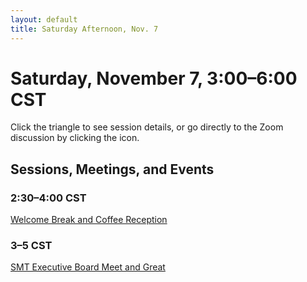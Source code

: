 ```yaml
---
layout: default
title: Saturday Afternoon, Nov. 7
---
```


# Saturday, November 7, 3:00–6:00 CST

Click the triangle to see session details, or go directly to the Zoom discussion by clicking the <i class="fas fa-video"></i> icon.

## Sessions, Meetings, and Events

### 2:30–4:00 CST
<p class="non-session"><a href="">Welcome Break and Coffee Reception</a></p>

### 3–5 CST
<p class="non-session"><a href="">SMT Executive Board Meet and Great</a></p>



